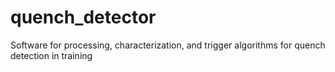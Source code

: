 # quench_detector
Software for processing, characterization, and trigger algorithms for quench detection in training 

